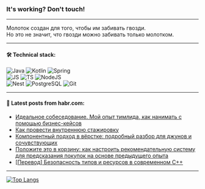 ### It's working? Don't touch!

---
Молоток создан для того, чтобы им забивать гвозди. <br>
Но это не значит, что гвозди можно забивать только молотком.

---

#### 🛠️ Technical stack:

![Java](https://img.shields.io/badge/Java-informational?logo=Oracle&style=flat&logoColor=white&color=FF4500)
![Kotlin](https://img.shields.io/badge/Kotlin-informational?logo=Kotlin&style=flat&logoColor=white&color=774D97)
![Spring](https://img.shields.io/badge/SpringBoot-informational?logo=SpringBoot&style=flat&logoColor=white&color=6DB33F) <br>
![JS](https://img.shields.io/badge/JS-informational?logo=javaScript&style=flat&logoColor=black&color=F7Df1E)
![TS](https://img.shields.io/badge/TypeScript-informational?logo=typeScript&style=flat&logoColor=black&color=0667A8)
![NodeJS](https://img.shields.io/badge/NodeJS-informational?logo=node.js&style=flat&logoColor=white&color=70A760) <br>
![Nest](https://img.shields.io/badge/NestJS-informational?logo=NestJS&style=flat&logoColor=white&color=E0234E)
![PostgreSQL](https://img.shields.io/badge/PostgreSQL-informational?logo=PostgreSQL&style=flat&logoColor=white&color=DAA520)
![Git](https://img.shields.io/badge/Git-informational?logo=git&style=flat&logoColor=white&color=778899)

___

#### 💬 Latest posts from habr.com:

<!-- BLOG-POST-LIST:START -->
- [Идеальное собеседование. Мой опыт тимлида, как нанимать с помощью бизнес-кейсов](https://habr.com/ru/articles/749084/?utm_source=habrahabr&utm_medium=rss&utm_campaign=749084)
- [Как провести внутреннюю стажировку](https://habr.com/ru/companies/rtlabs/articles/749024/?utm_source=habrahabr&utm_medium=rss&utm_campaign=749024)
- [Компонентный подход в вёрстке: подробный разбор для джунов и сочувствующих](https://habr.com/ru/companies/yandex_praktikum/articles/748794/?utm_source=habrahabr&utm_medium=rss&utm_campaign=748794)
- [Положите это в корзину: как настроить рекомендательную систему для предсказания покупок на основе предыдущего опыта](https://habr.com/ru/companies/automacon/articles/749050/?utm_source=habrahabr&utm_medium=rss&utm_campaign=749050)
- [[Перевод] Безопасность типов и ресурсов в современном C++](https://habr.com/ru/articles/749046/?utm_source=habrahabr&utm_medium=rss&utm_campaign=749046)
<!-- BLOG-POST-LIST:END -->

---
[![Top Langs](https://github-readme-stats-git-master-advtsetting-gmailcom.vercel.app/api/top-langs/?username=zloylis&langs_count=10&hide_title=false&title_color=e6edf3&size_weight=0.5&count_weight=0.5&layout=compact&hide_border=true&theme=dracula)](https://github.com/zloylis)

<!-- ![GitHub stats](https://github-readme-stats-git-master-advtsetting-gmailcom.vercel.app/api?username=zloylis&show_icons=true&hide_border=true&theme=dracula&hide_title=true&include_all_commits=true&count_private=true&hide=contribs&hide_rank=true) -->
